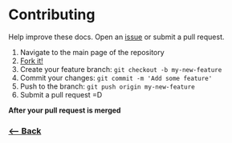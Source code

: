 # Contributing
Help improve these docs. Open an [issue](https://github.com/thompsonemerson/ionic-collection/issues/new) or submit a pull request.

1. Navigate to the main page of the repository
1. [Fork it!](https://github.com/thompsonemerson/ionic-collection#fork-destination-box)
1. Create your feature branch: `git checkout -b my-new-feature`
1. Commit your changes: `git commit -m 'Add some feature'`
1. Push to the branch: `git push origin my-new-feature`
1. Submit a pull request =D


**After your pull request is merged**

### [<-- Back](https://github.com/thompsonemerson/ionic-collection/)
